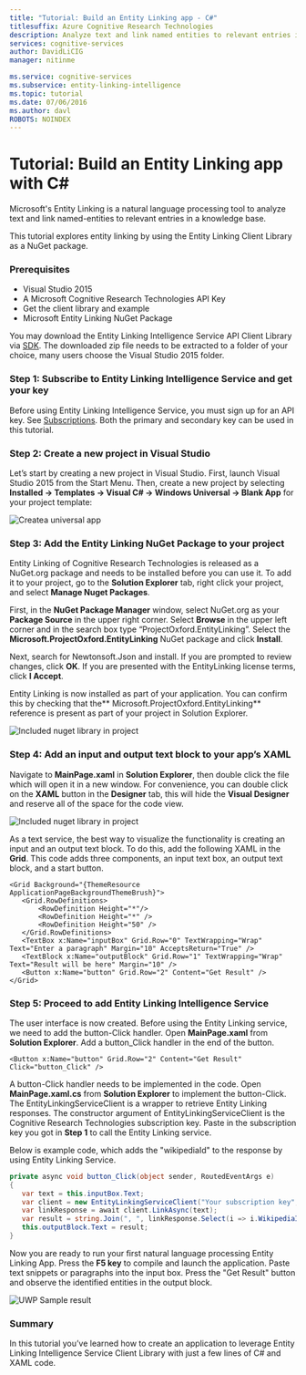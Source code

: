 ```yaml
---
title: "Tutorial: Build an Entity Linking app - C#"
titlesuffix: Azure Cognitive Research Technologies
description: Analyze text and link named entities to relevant entries in a knowledge base by using the Entity Linking API.
services: cognitive-services
author: DavidLiCIG
manager: nitinme

ms.service: cognitive-services
ms.subservice: entity-linking-intelligence
ms.topic: tutorial
ms.date: 07/06/2016
ms.author: davl
ROBOTS: NOINDEX
---
```


# Tutorial: Build an Entity Linking app with C#

Microsoft's Entity Linking is a natural language processing tool to analyze text and link named-entities to relevant entries in a knowledge base. 

This tutorial explores entity linking by using the Entity Linking Client Library as a NuGet package. 

### <a name="Prerequisites">Prerequisites</a>

- Visual Studio 2015
- A Microsoft Cognitive Research Technologies API Key
- Get the client library and example
- Microsoft Entity Linking NuGet Package

You may download the Entity Linking Intelligence Service API Client Library via [SDK](https://www.github.com/microsoft/cognitive-entitylinking-windows). The downloaded zip file needs to be extracted to a folder of your choice, many users choose the Visual Studio 2015 folder.

### <a name="step-1-subscribe-entity-linking-intelligence-service-and-get-your-own-key">Step 1: Subscribe to Entity Linking Intelligence Service and get your key</a>
Before using Entity Linking Intelligence Service, you must sign up for an API key. See [Subscriptions](https://www.microsoft.com/cognitive-services/en-us/sign-up). Both the primary and secondary key can be used in this tutorial.

### <a name="step-2-create-a-new-project-in-visual-studio"> Step 2: Create a new project in Visual Studio</a>

Let’s start by creating a new project in Visual Studio. First, launch Visual Studio 2015 from the Start Menu. Then, create a new project by selecting **Installed → Templates → Visual C# → Windows Universal → Blank App** for your project template:

 ![Createa universal app](./Images/CreateUWP.png)

### <a name="step-3-add-the-entity-linking-nuget-package-to-your-project">Step 3: Add the Entity Linking NuGet Package to your project</a>

Entity Linking of Cognitive Research Technologies is released as a NuGet.org package and needs to be installed before you can use it.
To add it to your project, go to the **Solution Explorer** tab, right click your project, and select **Manage Nuget Packages**.

First, in the **NuGet Package Manager** window, select NuGet.org as your **Package Source** in the upper right corner. Select **Browse** in the upper left corner and in the search box type “ProjectOxford.EntityLinking”. Select the **Microsoft.ProjectOxford.EntityLinking** NuGet package and click **Install**.

Next, search for Newtonsoft.Json and install. If you are prompted to review changes, click **OK**. If you are presented with the EntityLinking license terms, click **I Accept**.

Entity Linking is now installed as part of your application. You can confirm this by checking that the** Microsoft.ProjectOxford.EntityLinking** reference is present as part of your project in Solution Explorer.

 ![Included nuget library in project](./Images/NugetLibraryInProject.png)
 
### <a name="step-4-add-an-input-and-output-text-block-to-your-apps-xaml">Step 4: Add an input and output text block to your app’s XAML</a>
Navigate to **MainPage.xaml** in **Solution Explorer**, then double click the file which will open it in a new window. For convenience, you can double click on the **XAML** button in the **Designer** tab, this will hide the **Visual Designer** and reserve all of the space for the code view.

 ![Included nuget library in project](./Images/UWPMainPage.png)
 
As a text service, the best way to visualize the functionality is creating an input and an output text block. To do this, add the following XAML in the **Grid**. This code adds three components, an input text box, an output text block, and a start button.
 
 ```XAML
 <Grid Background="{ThemeResource ApplicationPageBackgroundThemeBrush}">
    <Grid.RowDefinitions>
        <RowDefinition Height="*"/>
        <RowDefinition Height="*" />
        <RowDefinition Height="50" />
    </Grid.RowDefinitions>
    <TextBox x:Name="inputBox" Grid.Row="0" TextWrapping="Wrap" Text="Enter a paragraph" Margin="10" AcceptsReturn="True" />
    <TextBlock x:Name="outputBlock" Grid.Row="1" TextWrapping="Wrap" Text="Result will be here" Margin="10" />
    <Button x:Name="button" Grid.Row="2" Content="Get Result" />
</Grid>
 ```
 
### <a name="step-5-proceed-to-add-entity-linking-intelligence-service">Step 5: Proceed to add Entity Linking Intelligence Service</a>
 
The user interface is now created. Before using the Entity Linking service, we need to add the button-Click handler. Open **MainPage.xaml** from **Solution Explorer**. Add a button_Click handler in the end of the button.
 
 ```XAML
 <Button x:Name="button" Grid.Row="2" Content="Get Result" Click="button_Click" />
 ```
 
A button-Click handler needs to be implemented in the code. Open **MainPage.xaml.cs** from **Solution Explorer** to implement the button-Click. The EntityLinkingServiceClient is a wrapper to retrieve Entity Linking responses. The constructor argument of EntityLinkingServiceClient is the Cognitive Research Technologies subscription key. Paste in the subscription key you got in **Step 1** to call the Entity Linking service. 

Below is example code, which adds the "wikipediaId" to the response by using Entity Linking Service. 
 
 ```csharp
 private async void button_Click(object sender, RoutedEventArgs e)
{
    var text = this.inputBox.Text;
    var client = new EntityLinkingServiceClient("Your subscription key","https://api.labs.cognitive.microsoft.com");
    var linkResponse = await client.LinkAsync(text);
    var result = string.Join(", ", linkResponse.Select(i => i.WikipediaID).ToList());
    this.outputBlock.Text = result;
}
 ```
 
Now you are ready to run your first natural language processing Entity Linking App. Press the **F5 key** to compile and launch the application. Paste text snippets or paragraphs into the input box. Press the "Get Result" button and observe the identified entities in the output block.
 
 ![UWP Sample result](./Images/DemoCodeResult.png)
 
### <a name="summary">Summary</a>
 
In this tutorial you’ve learned how to create an application to leverage Entity Linking Intelligence Service Client Library with just a few lines of C# and XAML code. 

